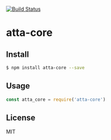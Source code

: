 [![Build Status](https://travis-ci.org/kaelzhang/atta-core.svg?branch=master)](https://travis-ci.org/kaelzhang/atta-core)
<!-- optional appveyor tst
[![Windows Build Status](https://ci.appveyor.com/api/projects/status/github/kaelzhang/atta-core?branch=master&svg=true)](https://ci.appveyor.com/project/kaelzhang/atta-core)
-->
<!-- optional npm version
[![NPM version](https://badge.fury.io/js/atta-core.svg)](http://badge.fury.io/js/atta-core)
-->
<!-- optional npm downloads
[![npm module downloads per month](http://img.shields.io/npm/dm/atta-core.svg)](https://www.npmjs.org/package/atta-core)
-->
<!-- optional dependency status
[![Dependency Status](https://david-dm.org/kaelzhang/atta-core.svg)](https://david-dm.org/kaelzhang/atta-core)
-->

# atta-core

<!-- description -->

## Install

```sh
$ npm install atta-core --save
```

## Usage

```js
const atta_core = require('atta-core')
```

## License

MIT
